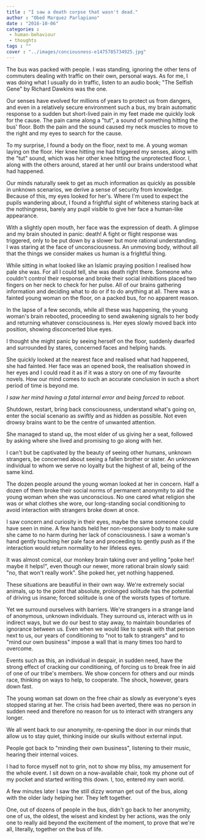 ```yaml
---
title : "I saw a death corpse that wasn't dead."
author : "Obed Marquez Parlapiano"
date : "2016-10-06"
categories : 
 - human-behaviour
 - thoughts
tags : ""
cover : "../images/conciousness-e1475785734925.jpg"
---
```


The bus was packed with people. I was standing, ignoring the other tens of commuters dealing with traffic on their own, personal ways. As for me, I was doing what I usually do in traffic, listen to an audio book; "The Selfish Gene" by Richard Dawkins was the one.

Our senses have evolved for millions of years to protect us from dangers, and even in a relatively secure environment such a bus, my brain automatic response to a sudden but short-lived pain in my feet made me quickly look for the cause. The pain came along a "tut", a sound of something hitting the bus' floor. Both the pain and the sound caused my neck muscles to move to the right and my eyes to search for the cause.

To my surprise, I found a body on the floor, next to me. A young woman laying on the floor. Her knee hitting me had triggered my senses, along with the "tut" sound, which was her other knee hitting the unprotected floor. I, along with the others around, stared at her until our brains understood what had happened.

Our minds naturally seek to get as much information as quickly as possible in unknown scenarios, we derive a sense of security from knowledge. Because of this, my eyes looked for her's. Where I'm used to expect the pupils wandering about, I found a frightful sight of whiteness staring back at the nothingness, barely any pupil visible to give her face a human-like appearance.

With a slightly open mouth, her face was the expression of death. A glimpse and my brain shouted in panic: death! A fight or flight response was triggered, only to be put down by a slower but more rational understanding. I was staring at the face of unconsciousness. An unmoving body, without all that the things we consider makes us human is a frightful thing.

While sitting in what looked like an Islamic praying position I realised how pale she was. For all I could tell, she was death right there. Someone who couldn't control their response and broke their social inhibitions placed two fingers on her neck to check for her pulse. All of our brains gathering information and deciding what to do or if to do anything at all. There was a fainted young woman on the floor, on a packed bus, for no apparent reason.

In the lapse of a few seconds, while all these was happening, the young woman's brain rebooted, proceeding to send awakening signals to her body and returning whatever consciousness is. Her eyes slowly moved back into position, showing disconcerted blue eyes.

I thought she might panic by seeing herself on the floor, suddenly dwarfed and surrounded by stares, concerned faces and helping hands.

She quickly looked at the nearest face and realised what had happened, she had fainted. Her face was an opened book, the realisation showed in her eyes and I could read it as if it was a story on one of my favourite novels. How our mind comes to such an accurate conclusion in such a short period of time is beyond me.

_I saw her mind having a fatal internal error and being forced to reboot._

Shutdown, restart, bring back consciousness, understand what's going on, enter the social scenario as swiftly and as hidden as possible. Not even drowsy brains want to be the centre of unwanted attention.

She managed to stand up, the most elder of us giving her a seat, followed by asking where she lived and promising to go along with her.

I can't but be captivated by the beauty of seeing other humans, unknown strangers, be concerned about seeing a fallen brother or sister. An unknown individual to whom we serve no loyalty but the highest of all, being of the same kind.

The dozen people around the young woman looked at her in concern. Half a dozen of them broke their social norms of permanent anonymity to aid the young woman when she was unconscious. No one cared what religion she was or what clothes she wore, our long-standing social conditioning to avoid interaction with strangers broke down at once.

I saw concern and curiosity in their eyes, maybe the same someone could have seen in mine. A few hands held her non-responsive body to make sure she came to no harm during her lack of consciousness. I saw a woman's hand gently touching her pale face and proceeding to gently push as if the interaction would return normality to her lifeless eyes.

It was almost comical, our monkey brain taking over and yelling "poke her! maybe it helps!", even though our newer, more rational brain slowly said: "no, that won't really work". She poked her, yet nothing happened.

These situations are beautiful in their own way. We're extremely social animals, up to the point that absolute, prolonged solitude has the potential of driving us insane; forced solitude is one of the worsts types of torture.

Yet we surround ourselves with barriers. We're strangers in a strange land of anonymous, unknown individuals. They surround us, interact with us in indirect ways, but we do our best to stay away, to maintain boundaries of ignorance between us. Even when we would like to speak with that person next to us, our years of conditioning to "not to talk to strangers" and to "mind our own business" impose a wall that is many times too hard to overcome.

Events such as this, an individual in despair, in sudden need, have the strong effect of cracking our conditioning, of forcing us to break free in aid of one of our tribe's members. We show concern for others and our minds race, thinking on ways to help, to cooperate. The shock, however, gears down fast.

The young woman sat down on the free chair as slowly as everyone's eyes stopped staring at her. The crisis had been averted, there was no person in sudden need and therefore no reason for us to interact with strangers any longer.

We all went back to our anonymity, re-opening the door in our minds that allow us to stay quiet, thinking inside our skulls without external input.

People got back to "minding their own business", listening to their music, hearing their internal voices.

I had to force myself not to grin, not to show my bliss, my amusement for the whole event. I sit down on a now-available chair, took my phone out of my pocket and started writing this down. I, too, entered my own world.

A few minutes later I saw the still dizzy woman get out of the bus, along with the older lady helping her. They left together.

One, out of dozens of people in the bus, didn't go back to her anonymity, one of us, the oldest, the wisest and kindest by her actions, was the only one to really aid beyond the excitement of the moment, to prove that we're all, literally, together on the bus of life.
